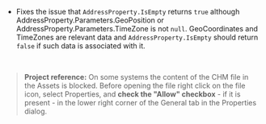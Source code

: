 - Fixes the issue that `AddressProperty.IsEmpty` returns `true` although AddressProperty.Parameters.GeoPosition 
or AddressProperty.Parameters.TimeZone is not `null`. GeoCoordinates and TimeZones are relevant data and 
`AddressProperty.IsEmpty` should return `false` if such data is associated with it.

&nbsp;
>**Project reference:** On some systems the content of the CHM file in the Assets is blocked. Before opening the file right click on the file icon, select Properties, and **check the "Allow" checkbox** - if it is present - in the lower right corner of the General tab in the Properties dialog.